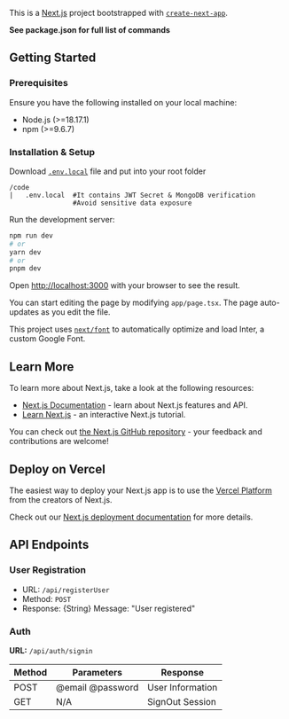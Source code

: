 This is a [Next.js](https://nextjs.org/) project bootstrapped with [`create-next-app`](https://github.com/vercel/next.js/tree/canary/packages/create-next-app).

**See package.json for full list of commands**

## Getting Started

### Prerequisites

Ensure you have the following installed on your local machine:

- Node.js (>=18.17.1)
- npm (>=9.6.7)

### Installation & Setup

Download [`.env.local`](https://drive.google.com/drive/folders/1Mx231NNCxOlgj50SCO9v4FwHHe73eDxR?usp=drive_link) file and put into your root folder

```
/code
|   .env.local  #It contains JWT Secret & MongoDB verification
                #Avoid sensitive data exposure
```

Run the development server:

```bash
npm run dev
# or
yarn dev
# or
pnpm dev
```

Open [http://localhost:3000](http://localhost:3000) with your browser to see the result.

You can start editing the page by modifying `app/page.tsx`. The page auto-updates as you edit the file.

This project uses [`next/font`](https://nextjs.org/docs/basic-features/font-optimization) to automatically optimize and load Inter, a custom Google Font.

## Learn More

To learn more about Next.js, take a look at the following resources:

- [Next.js Documentation](https://nextjs.org/docs) - learn about Next.js features and API.
- [Learn Next.js](https://nextjs.org/learn) - an interactive Next.js tutorial.

You can check out [the Next.js GitHub repository](https://github.com/vercel/next.js/) - your feedback and contributions are welcome!

## Deploy on Vercel

The easiest way to deploy your Next.js app is to use the [Vercel Platform](https://vercel.com/new?utm_medium=default-template&filter=next.js&utm_source=create-next-app&utm_campaign=create-next-app-readme) from the creators of Next.js.

Check out our [Next.js deployment documentation](https://nextjs.org/docs/deployment) for more details.

## API Endpoints

### User Registration

- URL: `/api/registerUser `
- Method: `POST`
- Response: {String} Message: "User registered"

### Auth

**URL:** `/api/auth/signin`

| Method | Parameters       | Response         |
| ------ | ---------------- | ---------------- |
| POST   | @email @password | User Information |
| GET    | N/A              | SignOut Session  |
